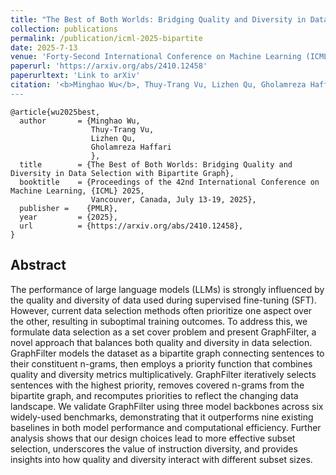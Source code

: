 ```yaml
---
title: "The Best of Both Worlds: Bridging Quality and Diversity in Data Selection with Bipartite Graph"
collection: publications
permalink: /publication/icml-2025-bipartite
date: 2025-7-13
venue: 'Forty-Second International Conference on Machine Learning (ICML)'
paperurl: 'https://arxiv.org/abs/2410.12458'
paperurltext: 'Link to arXiv'
citation: '<b>Minghao Wu</b>, Thuy-Trang Vu, Lizhen Qu, Gholamreza Haffari. <b>ICML 2025</b>.
---
```


```
@article{wu2025best,
  author       = {Minghao Wu, 
                  Thuy-Trang Vu, 
                  Lizhen Qu, 
                  Gholamreza Haffari
                  },
  title        = {The Best of Both Worlds: Bridging Quality and Diversity in Data Selection with Bipartite Graph},
  booktitle    = {Proceedings of the 42nd International Conference on Machine Learning, {ICML} 2025,
                  Vancouver, Canada, July 13-19, 2025},
  publisher =    {PMLR},
  year         = {2025},
  url          = {https://arxiv.org/abs/2410.12458},
}
```

## Abstract
The performance of large language models (LLMs) is strongly influenced by the quality and diversity of data used during supervised fine-tuning (SFT). However, current data selection methods often prioritize one aspect over the other, resulting in suboptimal training outcomes. To address this, we formulate data selection as a set cover problem and present GraphFilter, a novel approach that balances both quality and diversity in data selection. GraphFilter models the dataset as a bipartite graph connecting sentences to their constituent n-grams, then employs a priority function that combines quality and diversity metrics multiplicatively. GraphFilter iteratively selects sentences with the highest priority, removes covered n-grams from the bipartite graph, and recomputes priorities to reflect the changing data landscape. We validate GraphFilter using three model backbones across six widely-used benchmarks, demonstrating that it outperforms nine existing baselines in both model performance and computational efficiency. Further analysis shows that our design choices lead to more effective subset selection, underscores the value of instruction diversity, and provides insights into how quality and diversity interact with different subset sizes.
